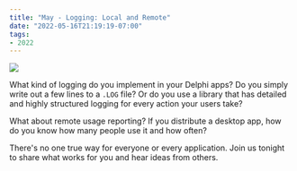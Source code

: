 ```yaml
---
title: "May - Logging: Local and Remote"
date: "2022-05-16T21:19:19-07:00"
tags:
- 2022
---
```


![](/files/logging.jpg)

What kind of logging do you implement in your Delphi apps? Do you simply write out a few lines to a <code>.LOG</code> file? Or do you use a library that has detailed and highly structured logging for every action your users take?

What about remote usage reporting? If you distribute a desktop app, how do you know how many people use it and how often?

There's no one true way for everyone or every application. Join us tonight to share what works for you and hear ideas from others.
